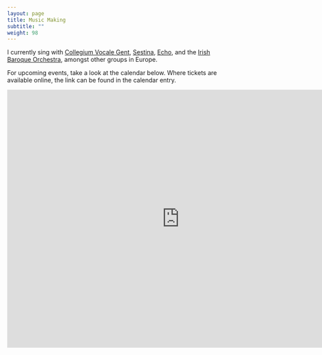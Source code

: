 ```yaml
---
layout: page
title: Music Making
subtitle: ""
weight: 98
---
```

I currently sing with [Collegium Vocale Gent](https://www.collegiumvocale.com/en/), [Sestina](https://www.sestinamusic.com/), [Echo](https://www.echo-choir.com), and the [Irish Baroque Orchestra](https://www.irishbaroqueorchestra.com/), amongst other groups in Europe.

 For upcoming events, take a look at the calendar below. Where tickets are available online, the link can be found in the calendar entry.

<iframe src="https://calendar.google.com/calendar/embed?mode=AGENDA&amp;height=600&amp;wkst=1&amp;bgcolor=%23FFFFFF&amp;src=mt3d5n1q11s5vc2bum23s8602g%40group.calendar.google.com&amp;color=%23691426&amp;ctz=Europe%2FDublin&hl=en" style="border-width:0" width="800" height="600" frameborder="0" scrolling="no"></iframe>
